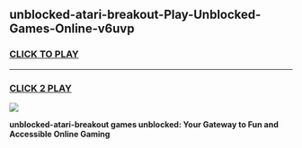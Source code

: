 
## unblocked-atari-breakout-Play-Unblocked-Games-Online-v6uvp
<h3>
<a href="https://premium76.site?title=unblocked-atari-breakout&ref=25A">CLICK TO PLAY</a></h3>
<hr>

<h3>
<a href="https://premium76.site?title=unblocked-atari-breakout&ref=25A">CLICK 2 PLAY</a>
  
</h3>

<a href="https://premium76.site?title=unblocked-atari-breakout&ref=25A"><img src="https://clearcache.store/games.png"></a>


**unblocked-atari-breakout games unblocked: Your Gateway to Fun and Accessible Online Gaming**
